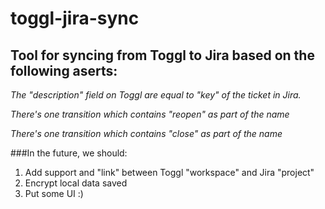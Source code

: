 # toggl-jira-sync

## Tool for syncing from Toggl to Jira based on the following aserts:
*The "description" field on Toggl are equal to "key" of the ticket in Jira.*

*There's one transition which contains "reopen" as part of the name*

*There's one transition which contains "close" as part of the name*

###In the future, we should:
1. Add support and "link" between Toggl "workspace" and Jira "project"
2. Encrypt local data saved
3. Put some UI :)
